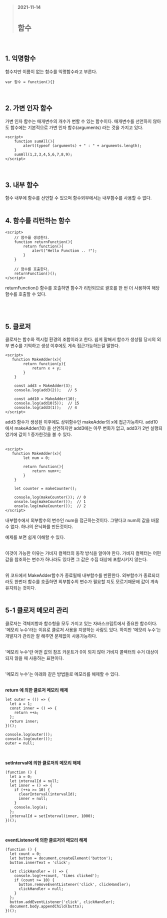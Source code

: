 > __2021-11-14__ <br/>
> # __`함수`__
<br>

## 1. 익명함수
함수지만 이름이 없는 함수를 익명함수라고 부른다.
```
var 함수 = function(){}
```

<br>

## 2. 가변 인자 함수
가변 인자 함수는 매개변수의 개수가 변할 수 있는 함수이다. 매개변수를 선언하지 않아도 함수에는 기본적으로 가변 인자 함수(arguments) 라는 것을 가지고 있다.
```
<script>
    function sumAll(){
        alert(typeof (arguments) + " : " + arguments.length);
    }
    sumAll(1,2,3,4,5,6,7,8,9);
</script>
```

<br>

## 3. 내부 함수
함수 내부에 함수를 선언할 수 있으며 함수외부에서는 내부함수를 사용할 수 없다.<br><br>

## 4. 함수를 리턴하는 함수
```
<script>
    // 함수를 생성한다.
    function returnFunction(){
        return function(){
            alert("Hello Function .. !");
        }
    }

    // 함수를 호출한다.
    returnFunction()();
</script>
```
returnFunction() 함수를 호출하면 함수가 리턴되므로 괄호를 한 번 더 사용하여 해당 함수를 호출할 수 있다.

<br><br>

## 5. 클로저
클로저는 함수와 렉시컬 환경의 조합이라고 한다. 쉽게 말해서 함수가 생성될 당시의 외부 변수를 기억하고 생성 이후에도 게속 접근가능하는걸 말한다.
```
<script>
   function MakeAdder(x){
        return function(y){
            return x + y;
        }
    }

    const add3 = MakeAdder(3); 
    console.log(add3(2));   // 5

    const add10 = MakeAdder(10);
    console.log(add10(5));  // 15
    console.log(add3(1));   // 4
</script>
```
add3 함수가 생성된 이후에도 상위함수인 makeAdder의 x에 접근가능하다. add10 에서 makeAdder(10) 을 선언하지만 add3에는 아무 변화가 없고, add3가 2번 실행되었기에 값이 1 증가한것을 볼 수 있다.<br><br>

```
<script>
   function MakeAdder(x){
        let num = 0;

        return function(){
            return num++;
        }
    }

    let counter = makeCounter();

    console.log(makeCounter()); // 0
    onsole.log(makeCounter());  // 1
    onsole.log(makeCounter());  // 2
</script>
```

내부함수에서 외부함수의 변수인 num을 접근하는것이다. 그렇다고 num의 값을 바꿀 수 없다. 하나의 은닉화를 만든것이다. <br>

예제를 보면 쉽게 이해할 수 있다.
<br><br>

이것이 가능한 이유는 가비지 컬렉터의 동작 방식을 알아야 한다. 가비지 컬렉터는 어떤 값을 참조하는 변수가 하나라도 있다면 그 값은 수집 대상에 포함시키지 않는다.<br><br>

위 코드에서 MakeAdder함수가 종료될때 내부함수를 반환한다. 외부함수가 종료되더라도 한번더 함수를 호출하면 외부함수의 변수가 필요할 지도 모르기때문에 값이 계속 유지되는 것이다.<br><br>

## 5-1 클로저 메모리 관리
클로저는 객체지향과 함수형을 모두 가지고 있는 자바스크립트에서 중요한 함수이다. '메모리 누수'라는 이유로 클로저 사용을 지양하는 사람도 있다. 하지만 '메모리 누수'는 개발자가 관리만 잘 해주면 문제없이 사용가능하다.<br><br>

'메모리 누수'란 어떤 값의 참조 카운트가 0이 되지 않아 가비지 콜렉터의 수거 대상이 되지 않을 때 사용하는 표현이다.<br><br>

'메모리 누수'는 아래와 같은 방법들로 메모리를 해제할 수 있다.<br><br>

__return 에 의한 클로저 메모리 해제__
```
let outer = (() => {
  let a = 1;
  const inner = () => {
    return ++a;
  };
  return inner;
})();

console.log(outer());
console.log(outer());
outer = null;
```

<br>


__setInterval에 의한 클로저의 메모리 해제__
```
(function () {
  let a = 0;
  let intervalId = null;
  let inner = () => {
    if (++a >= 10) {
      clearInterval(intervalId);
      inner = null;
    }
    console.log(a);
  };
  intervalId = setInterval(inner, 1000);
})();
```

<br>

__eventListener에 의한 클로저의 메모리 해제__
```
(function () {
  let count = 0;
  let button = document.createElement('button');
  button.innerText = 'click';

  let clickHandler = () => {
    console.log(++count, 'times clicked');
    if (count >= 10) {
      button.removeEventListener('click', clickHandler);
      clickHandler = null;
    }
  };
  button.addEventListener('click', clickHandler);
  document.body.appendChild(butto);
})();
```

<br><br>




















